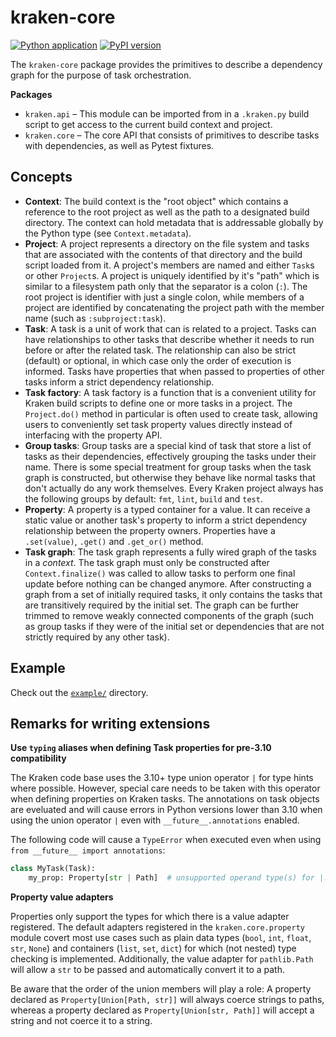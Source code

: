 # kraken-core

[![Python application](https://github.com/kraken-build/kraken-core/actions/workflows/python-package.yml/badge.svg)](https://github.com/kraken-build/kraken-core/actions/workflows/python-package.yml)
[![PyPI version](https://badge.fury.io/py/kraken-core.svg)](https://badge.fury.io/py/kraken-core)

The `kraken-core` package provides the primitives to describe a dependency graph for the purpose of task
orchestration.

__Packages__

* `kraken.api` &ndash; This module can be imported from in a `.kraken.py` build script to get access to the current
    build context and project.
* `kraken.core` &ndash; The core API that consists of primitives to describe tasks with dependencies, as well as
    Pytest fixtures.

## Concepts

* __Context__: The build context is the "root object" which contains a reference to the root project as well as
the path to a designated build directory. The context can hold metadata that is addressable globally by the Python
type (see `Context.metadata`).
* __Project__: A project represents a directory on the file system and tasks that are associated with the contents of
that directory and the build script loaded from it. A project's members are named and either `Task`s or other
`Project`s. A project is uniquely identified by it's "path" which is similar to a filesystem path only that the
separator is a colon (`:`). The root project is identifier with just a single colon, while members of a project are
identified by concatenating the project path with the member name (such as `:subproject:task`).
* __Task__: A task is a unit of work that can is related to a project. Tasks can have relationships to other tasks
that describe whether it needs to run before or after the related task. The relationship can also be strict (default)
or optional, in which case only the order of execution is informed. Tasks have properties that when passed to
properties of other tasks inform a strict dependency relationship.
* __Task factory__: A task factory is a function that is a convenient utility for Kraken build scripts to define one
or more tasks in a project. The `Project.do()` method in particular is often used to create task, allowing users to
conveniently set task property values directly instead of interfacing with the property API.
* __Group tasks__: Group tasks are a special kind of task that store a list of tasks as their dependencies, effectively
grouping the tasks under their name. There is some special treatment for group tasks when the task graph is constructed,
but otherwise they behave like normal tasks that don't actually do any work themselves. Every Kraken project always
has the following groups by default: `fmt`, `lint`, `build` and `test`.
* __Property__: A property is a typed container for a value. It can receive a static value or another task's property
to inform a strict dependency relationship between the property owners. Properties have a `.set(value)`, `.get()` and
`.get_or()` method.
* __Task graph__: The task graph represents a fully wired graph of the tasks in a *context*. The task graph must only
be constructed after `Context.finalize()` was called to allow tasks to perform one final update before nothing can be
changed anymore. After constructing a graph from a set of initially required tasks, it only contains the tasks that are
transitively required by the initial set. The graph can be further trimmed to remove weakly connected components of the
graph (such as group tasks if they were of the initial set or dependencies that are not strictly required by any other
task).

## Example

Check out the [`example/`](./example/) directory.

## Remarks for writing extensions

__Use `typing` aliases when defining Task properties for pre-3.10 compatibility__

The Kraken code base uses the 3.10+ type union operator `|` for type hints where possible. However, special care needs
to be taken with this operator when defining properties on Kraken tasks. The annotations on task objects are eveluated
and will cause errors in Python versions lower than 3.10 when using the union operator `|` even with
`__future__.annotations` enabled.

The following code will cause a `TypeError` when executed even when using `from __future__ import annotations`:

```py
class MyTask(Task):
    my_prop: Property[str | Path]  # unsupported operand type(s) for |: 'type' and 'type'
```

__Property value adapters__

Properties only support the types for which there is a value adapter registered. The default adapters registered in
the `kraken.core.property` module covert most use cases such as plain data types (`bool`, `int`, `float`, `str`,
`None`) and containers (`list`, `set`, `dict`) for which (not nested) type checking is implemented. Additionally, the
value adapter for `pathlib.Path` will allow a `str` to be passed and automatically convert it to a path.

Be aware that the order of the union members will play a role: A property declared as `Property[Union[Path, str]]`
will always coerce strings to paths, whereas a property declared as `Property[Union[str, Path]]` will accept a string
and not coerce it to a string.
